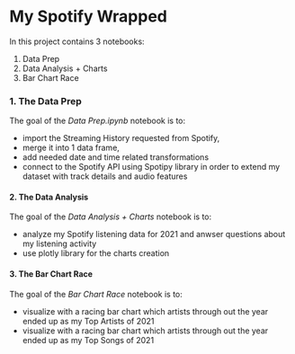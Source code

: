 # My Spotify Wrapped

In this project contains 3 notebooks:
1. Data Prep
2. Data Analysis + Charts
3. Bar Chart Race  

### 1. The Data Prep
The goal of the _Data Prep.ipynb_ notebook is to:
* import the Streaming History requested from Spotify,
* merge it into 1 data frame,
* add needed date and time related transformations
* connect to the Spotify API using Spotipy library in order to extend my dataset with track details and audio features

#### 2. The Data Analysis
The goal of the _Data Analysis + Charts_ notebook is to:
* analyze my Spotify listening data for 2021 and anwser questions about my listening activity
* use plotly library for the charts creation

#### 3. The Bar Chart Race
The goal of the _Bar Chart Race_ notebook is to:
* visualize with a racing bar chart which artists through out the year ended up as my Top Artists of 2021
* visualize with a racing bar chart which artists through out the year ended up as my Top Songs of 2021
